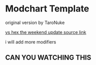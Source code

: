 # Modchart Template
original version by TaroNuke

[vs hex the weekend update source link](https://github.com/Kade-github/Hex-The-Weekend-Update)

i will add more modifiers

## CAN YOU WATCHING THIS
